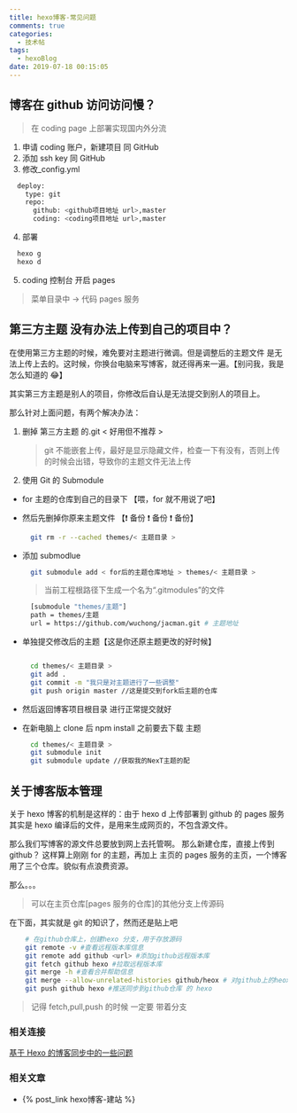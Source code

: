 ```yaml
---
title: hexo博客-常见问题
comments: true
categories:
  - 技术帖
tags:
  - hexoBlog
date: 2019-07-18 00:15:05
---
```


## 博客在 github 访问访问慢？

> 在 coding page 上部署实现国内外分流

1. 申请 coding 账户，新建项目 同 GitHub
2. 添加 ssh key 同 GitHub
3. 修改\_config.yml

```bash
  deploy:
    type: git
    repo:
      github: <github项目地址 url>,master
      coding: <coding项目地址 url>,master
```

4. 部署

```bash
  hexo g
  hexo d
```

5. coding 控制台 开启 pages

> 菜单目录中 -> 代码 pages 服务

## 第三方主题 没有办法上传到自己的项目中？

在使用第三方主题的时候，难免要对主题进行微调。但是调整后的主题文件 是无法上传上去的。这时候，你换台电脑来写博客，就还得再来一遍。【别问我，我是怎么知道的 😂】

其实第三方主题是别人的项目，你修改后自认是无法提交到别人的项目上。

那么针对上面问题，有两个解决办法：

1. 删掉 第三方主题 的.git < 好用但不推荐 >

   > git 不能嵌套上传，最好是显示隐藏文件，检查一下有没有，否则上传的时候会出错，导致你的主题文件无法上传

2. 使用 Git 的 Submodule

- for 主题的仓库到自己的目录下 【喂，for 就不用说了吧】
- 然后先删掉你原来主题文件 【❗️ 备份 ❗ 备份 ️❗️ 备份】

  ```bash
    git rm -r --cached themes/< 主题目录 >
  ```

- 添加 submodlue
  ```bash
    git submodule add < for后的主题仓库地址 > themes/< 主题目录 >
  ```
  > 当前工程根路径下生成一个名为“.gitmodules”的文件
  ```bash
    [submodule "themes/主题"]
    path = themes/主题
    url = https://github.com/wuchong/jacman.git # 主题地址
  ```
- 单独提交修改后的主题【这是你还原主题更改的好时候】

  ```bash

    cd themes/< 主题目录 >
    git add .
    git commit -m "我只是对主题进行了一些调整"
    git push origin master //这是提交到fork后主题的仓库
  ```

- 然后返回博客项目根目录 进行正常提交就好

- 在新电脑上 clone 后 npm install 之前要去下载 主题
  ```bash
    cd themes/< 主题目录 >
    git submodule init
    git submodule update //获取我的NexT主题的配
  ```

## 关于博客版本管理

关于 hexo 博客的机制是这样的：由于 hexo d 上传部署到 github 的 pages 服务其实是 hexo 编译后的文件，是用来生成网页的，不包含源文件。

那么我们写博客的源文件总要放到网上去托管啊。
那么新建仓库，直接上传到 github？
这样算上刚刚 for 的主题，再加上 主页的 pages 服务的主页，一个博客用了三个仓库。貌似有点浪费资源。

那么。。。

> 可以在主页仓库[pages 服务的仓库]的其他分支上传源码

在下面，其实就是 git 的知识了，然而还是贴上吧

```bash
    # 在github仓库上，创建hexo 分支，用于存放源码
    git remote -v #查看远程版本库信息
    git remote add github <url> #添加github远程版本库
    git fetch github hexo #拉取远程版本库
    git merge -h #查看合并帮助信息
    git merge --allow-unrelated-histories github/heox # 对github上的heox分支与本地master分支进行合并（两分支不是父子关系，所以合并需要添加 --allow-unrelated-histories）
    git push github hexo #推送同步到github仓库 的 hexo
```

> 记得 fetch,pull,push 的时候 一定要 带着分支

### 相关连接

[基于 Hexo 的博客同步中的一些问题](https://blog.csdn.net/u010873775/article/details/71303116)

### 相关文章

- {% post_link hexo博客-建站 %}
